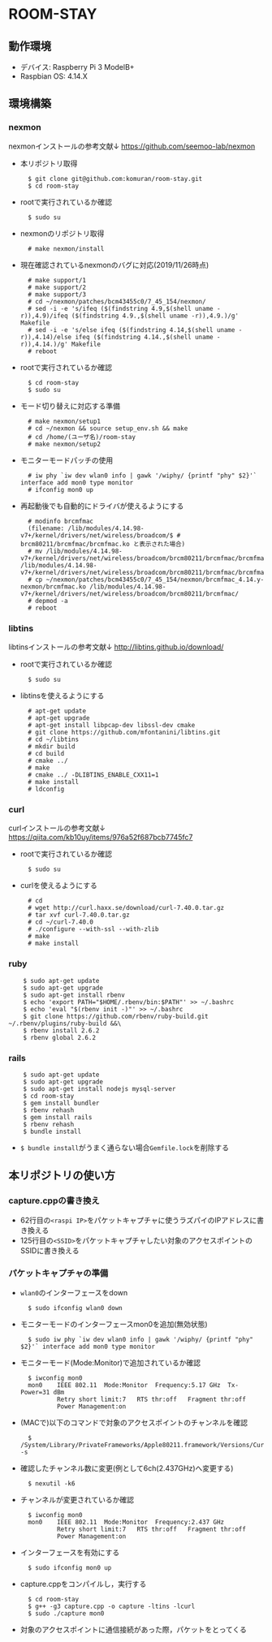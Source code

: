 # ROOM-STAY

## 動作環境

- デバイス: Raspberry Pi 3 ModelB+
- Raspbian OS: 4.14.X

## 環境構築

### nexmon

nexmonインストールの参考文献↓
https://github.com/seemoo-lab/nexmon

- 本リポジトリ取得

        $ git clone git@github.com:komuran/room-stay.git
        $ cd room-stay

- rootで実行されているか確認

        $ sudo su

- nexmonのリポジトリ取得

        # make nexmon/install

- 現在確認されているnexmonのバグに対応(2019/11/26時点)

        # make support/1
        # make support/2
        # make support/3
        # cd ~/nexmon/patches/bcm43455c0/7_45_154/nexmon/
        # sed -i -e 's/ifeq ($(findstring 4.9,$(shell uname -r)),4.9)/ifeq ($(findstring 4.9.,$(shell uname -r)),4.9.)/g' Makefile
        # sed -i -e 's/else ifeq ($(findstring 4.14,$(shell uname -r)),4.14)/else ifeq ($(findstring 4.14.,$(shell uname -r)),4.14.)/g' Makefile
        # reboot

- rootで実行されているか確認

        $ cd room-stay
        $ sudo su

- モード切り替えに対応する準備

        # make nexmon/setup1
        # cd ~/nexmon && source setup_env.sh && make 
        # cd /home/(ユーザ名)/room-stay
        # make nexmon/setup2

- モニターモードパッチの使用

        # iw phy `iw dev wlan0 info | gawk '/wiphy/ {printf "phy" $2}'` interface add mon0 type monitor
	    # ifconfig mon0 up

- 再起動後でも自動的にドライバが使えるようにする
        
        # modinfo brcmfmac 
        (filename: /lib/modules/4.14.98-v7+/kernel/drivers/net/wireless/broadcom/$ # brcm80211/brcmfmac/brcmfmac.ko と表示された場合)
        # mv /lib/modules/4.14.98-v7+/kernel/drivers/net/wireless/broadcom/brcm80211/brcmfmac/brcmfmac.ko /lib/modules/4.14.98-v7+/kernel/drivers/net/wireless/broadcom/brcm80211/brcmfmac/brcmfmac.ko.orig
        # cp ~/nexmon/patches/bcm43455c0/7_45_154/nexmon/brcmfmac_4.14.y-nexmon/brcmfmac.ko /lib/modules/4.14.98-v7+/kernel/drivers/net/wireless/broadcom/brcm80211/brcmfmac/
        # depmod -a
        # reboot

### libtins

libtinsインストールの参考文献↓
http://libtins.github.io/download/

- rootで実行されているか確認

        $ sudo su

- libtinsを使えるようにする

        # apt-get update
        # apt-get upgrade
        # apt-get install libpcap-dev libssl-dev cmake
        # git clone https://github.com/mfontanini/libtins.git
        # cd ~/libtins
        # mkdir build
        # cd build
        # cmake ../
        # make
        # cmake ../ -DLIBTINS_ENABLE_CXX11=1
        # make install
        # ldconfig

### curl

curlインストールの参考文献↓
https://qiita.com/kb10uy/items/976a52f687bcb7745fc7

- rootで実行されているか確認

        $ sudo su

- curlを使えるようにする

        # cd
        # wget http://curl.haxx.se/download/curl-7.40.0.tar.gz
        # tar xvf curl-7.40.0.tar.gz
        # cd ~/curl-7.40.0
        # ./configure --with-ssl --with-zlib
        # make
        # make install

### ruby

        $ sudo apt-get update
        $ sudo apt-get upgrade
        $ sudo apt-get install rbenv
        $ echo 'export PATH="$HOME/.rbenv/bin:$PATH"' >> ~/.bashrc
        $ echo 'eval "$(rbenv init -)"' >> ~/.bashrc
        $ git clone https://github.com/rbenv/ruby-build.git ~/.rbenv/plugins/ruby-build &&\
        $ rbenv install 2.6.2
        $ rbenv global 2.6.2

### rails

        $ sudo apt-get update
        $ sudo apt-get upgrade
        $ sudo apt-get install nodejs mysql-server
        $ cd room-stay
        $ gem install bundler
        $ rbenv rehash
        $ gem install rails
        $ rbenv rehash
        $ bundle install

- `$ bundle install`がうまく通らない場合`Gemfile.lock`を削除する

## 本リポジトリの使い方

### capture.cppの書き換え

- 62行目の`<raspi IP>`をパケットキャプチャに使うラズパイのIPアドレスに書き換える
- 125行目の`<SSID>`をパケットキャプチャしたい対象のアクセスポイントのSSIDに書き換える

### パケットキャプチャの準備

- `wlan0`のインターフェースをdown

        $ sudo ifconfig wlan0 down

- モニターモードのインターフェースmon0を追加(無効状態)
    
        $ sudo iw phy `iw dev wlan0 info | gawk '/wiphy/ {printf "phy" $2}'` interface add mon0 type monitor

- モニターモード(Mode:Monitor)で追加されているか確認
    
        $ iwconfig mon0
        mon0    IEEE 802.11  Mode:Monitor  Frequency:5.17 GHz  Tx-Power=31 dBm
                Retry short limit:7   RTS thr:off   Fragment thr:off
                Power Management:on

- (MACで)以下のコマンドで対象のアクセスポイントのチャンネルを確認

        $ /System/Library/PrivateFrameworks/Apple80211.framework/Versions/Current/Resources/airport -s

- 確認したチャンネル数に変更(例として6ch(2.437GHz)へ変更する)
    
        $ nexutil -k6

- チャンネルが変更されているか確認
    
        $ iwconfig mon0
        mon0    IEEE 802.11  Mode:Monitor  Frequency:2.437 GHz
                Retry short limit:7   RTS thr:off   Fragment thr:off
                Power Management:on
    
- インターフェースを有効にする
    
        $ sudo ifconfig mon0 up

- capture.cppをコンパイルし，実行する

        $ cd room-stay
        $ g++ -g3 capture.cpp -o capture -ltins -lcurl
        $ sudo ./capture mon0

- 対象のアクセスポイントに通信接続があった際，パケットをとってくる